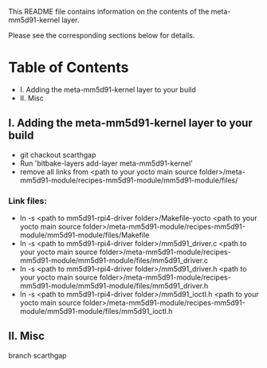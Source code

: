 This README file contains information on the contents of the meta-mm5d91-kernel layer.

Please see the corresponding sections below for details.

# Table of Contents

* I. Adding the meta-mm5d91-kernel layer to your build
* II. Misc

## I. Adding the meta-mm5d91-kernel layer to your build
* git chackout scarthgap
* Run 'bitbake-layers add-layer meta-mm5d91-kernel'
* remove all links from \<path to your yocto main source folder>/meta-mm5d91-module/recipes-mm5d91-module/mm5d91-module/files/

### Link files:
* ln -s \<path to mm5d91-rpi4-driver folder>/Makefile-yocto \<path to your yocto main source folder>/meta-mm5d91-module/recipes-mm5d91-module/mm5d91-module/files/Makefile
* ln -s \<path to mm5d91-rpi4-driver folder>/mm5d91_driver.c \<path to your yocto main source folder>/meta-mm5d91-module/recipes-mm5d91-module/mm5d91-module/files/mm5d91_driver.c
* ln -s \<path to mm5d91-rpi4-driver folder>/mm5d91_driver.h \<path to your yocto main source folder>/meta-mm5d91-module/recipes-mm5d91-module/mm5d91-module/files/mm5d91_driver.h
* ln -s \<path to mm5d91-rpi4-driver folder>/mm5d91_ioctl.h \<path to your yocto main source folder>/meta-mm5d91-module/recipes-mm5d91-module/mm5d91-module/files/mm5d91_ioctl.h

## II. Misc
branch scarthgap
